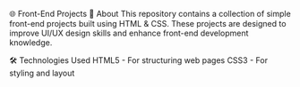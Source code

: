 🌐 Front-End Projects
📌 About
This repository contains a collection of simple front-end projects built using HTML & CSS. These projects are designed to improve UI/UX design skills and enhance front-end development knowledge.

🛠️ Technologies Used
HTML5 - For structuring web pages
CSS3 - For styling and layout
